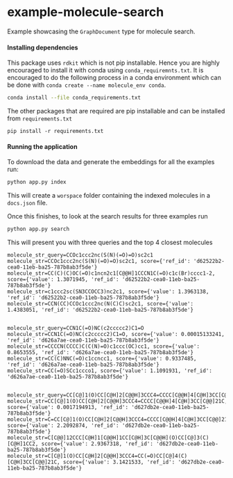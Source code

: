 # example-molecule-search
Example showcasing  the `GraphDocument` type for molecule search.



#### Installing dependencies

This package uses `rdkit` which is not pip installable. Hence you are highly encouraged to install it with conda using `conda_requiremnts.txt`. It is encouraged to do the following process in a conda environment which can be done with `conda create --name molecule_env conda`.

```bash
conda install --file conda_requirements.txt
```

The other packages that are required are pip installable and can be installed from `requirements.txt`

```
pip install -r requirements.txt
```



#### Running the application

To download the data and generate the embeddings for all the examples run:

```bash
python app.py index
```

This will create a `worspace` folder containing the indexed molecules in a `docs.json` file.

Once this finishes, to look at the search results for three examples run

```bash
python app.py search
```

This will present you with three queries and the top 4 closest molecules

```
molecule_str_query=CCOc1ccc2nc(S(N)(=O)=O)sc2c1
molecule_str=CCOc1ccc2nc(S(N)(=O)=O)sc2c1, score={'ref_id': 'd62522b2-cea0-11eb-ba25-787b8ab3f5de'}
molecule_str=CC(C)(C)OC(=O)c1ncn2c1[C@@H]1CCCN1C(=O)c1c(Br)cccc1-2, score={'value': 1.3071945, 'ref_id': 'd62522b2-cea0-11eb-ba25-787b8ab3f5de'}
molecule_str=c1ccc2sc(SN3CCOCC3)nc2c1, score={'value': 1.3963138, 'ref_id': 'd62522b2-cea0-11eb-ba25-787b8ab3f5de'}
molecule_str=CCN(CC)CCOc1ccc2nc(N(C)C)sc2c1, score={'value': 1.4383051, 'ref_id': 'd62522b2-cea0-11eb-ba25-787b8ab3f5de'}


molecule_str_query=CCN1C(=O)NC(c2ccccc2)C1=O
molecule_str=CCN1C(=O)NC(c2ccccc2)C1=O, score={'value': 0.00015133241, 'ref_id': 'd626a7ae-cea0-11eb-ba25-787b8ab3f5de'}
molecule_str=CCCCN(CCCC)C(C(N)=O)c1ccc(OC)cc1, score={'value': 0.8653555, 'ref_id': 'd626a7ae-cea0-11eb-ba25-787b8ab3f5de'}
molecule_str=CC(C)NNC(=O)c1ccncc1, score={'value': 0.9337485, 'ref_id': 'd626a7ae-cea0-11eb-ba25-787b8ab3f5de'}
molecule_str=CC(=O)SCc1ccco1, score={'value': 1.1091931, 'ref_id': 'd626a7ae-cea0-11eb-ba25-787b8ab3f5de'}


molecule_str_query=CC[C@]1(O)CC[C@H]2[C@@H]3CCC4=CCCC[C@@H]4[C@H]3CC[C@@]21C
molecule_str=CC[C@]1(O)CC[C@H]2[C@@H]3CCC4=CCCC[C@@H]4[C@H]3CC[C@@]21C, score={'value': 0.0017194913, 'ref_id': 'd627db2e-cea0-11eb-ba25-787b8ab3f5de'}
molecule_str=C=CC[C@]1(O)CC[C@H]2[C@@H]3CCC4=CCCC[C@@H]4[C@H]3CC[C@@]21C, score={'value': 2.2092874, 'ref_id': 'd627db2e-cea0-11eb-ba25-787b8ab3f5de'}
molecule_str=C[C@@]12CCC[C@H]1[C@@H]1CC[C@H]3C[C@@H](O)CC[C@]3(C)[C@H]1CC2, score={'value': 2.9367318, 'ref_id': 'd627db2e-cea0-11eb-ba25-787b8ab3f5de'}
molecule_str=C[C@]1(O)CC[C@H]2[C@@H]3CCC4=CC(=O)CC[C@]4(C)[C@H]3CC[C@@]21C, score={'value': 3.1421533, 'ref_id': 'd627db2e-cea0-11eb-ba25-787b8ab3f5de'}
```

